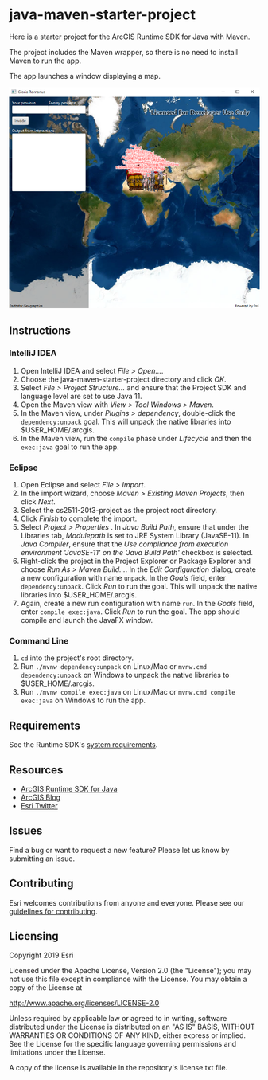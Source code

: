 # java-maven-starter-project

Here is a starter project for the ArcGIS Runtime SDK for Java with Maven.

The project includes the Maven wrapper, so there is no need to install Maven to run the app.

The app launches a window displaying a map.

![screenshot](screenshot.png)

## Instructions

### IntelliJ IDEA

1. Open IntelliJ IDEA and select _File > Open..._.
2. Choose the java-maven-starter-project directory and click _OK_.
3. Select _File > Project Structure..._ and ensure that the Project SDK and language level are set to use Java 11.
4. Open the Maven view with _View > Tool Windows > Maven_.
5. In the Maven view, under _Plugins > dependency_, double-click the `dependency:unpack` goal. This will unpack the native libraries into $USER_HOME/.arcgis.
6. In the Maven view, run the `compile` phase under _Lifecycle_ and then the `exec:java` goal to run the app.

### Eclipse

1. Open Eclipse and select _File > Import_.
2. In the import wizard, choose _Maven > Existing Maven Projects_, then click _Next_.
3. Select the cs2511-20t3-project as the project root directory.
4. Click _Finish_ to complete the import.
5. Select _Project > Properties_ . In _Java Build Path_, ensure that under the Libraries tab, _Modulepath_ is set to JRE System Library (JavaSE-11). In _Java Compiler_, ensure that the _Use compliance from execution environment 'JavaSE-11' on the 'Java Build Path'_ checkbox is selected.
6. Right-click the project in the Project Explorer or Package Explorer and choose _Run As > Maven Build..._. In the _Edit Configuration_ dialog, create a new configuration with name `unpack`. In the _Goals_ field, enter `dependency:unpack`. Click _Run_ to run the goal. This will unpack the native libraries into $USER_HOME/.arcgis.
7. Again, create a new run configuration with name `run`. In the _Goals_ field, enter `compile exec:java`. Click _Run_ to run the goal. The app should compile and launch the JavaFX window.

### Command Line

1. `cd` into the project's root directory.
2. Run `./mvnw dependency:unpack` on Linux/Mac or `mvnw.cmd dependency:unpack` on Windows to unpack the native libraries to $USER_HOME/.arcgis.
3. Run `./mvnw compile exec:java` on Linux/Mac or `mvnw.cmd compile exec:java` on Windows to run the app.

## Requirements

See the Runtime SDK's [system requirements](https://developers.arcgis.com/java/latest/guide/system-requirements.htm).

## Resources

* [ArcGIS Runtime SDK for Java](https://developers.arcgis.com/java/)  
* [ArcGIS Blog](https://blogs.esri.com/esri/arcgis/)  
* [Esri Twitter](https://twitter.com/esri)  

## Issues

Find a bug or want to request a new feature?  Please let us know by submitting an issue.

## Contributing

Esri welcomes contributions from anyone and everyone. Please see our [guidelines for contributing](https://github.com/esri/contributing).

## Licensing

Copyright 2019 Esri

Licensed under the Apache License, Version 2.0 (the "License"); you may not 
use this file except in compliance with the License. You may obtain a copy 
of the License at

http://www.apache.org/licenses/LICENSE-2.0

Unless required by applicable law or agreed to in writing, software 
distributed under the License is distributed on an "AS IS" BASIS, WITHOUT 
WARRANTIES OR CONDITIONS OF ANY KIND, either express or implied. See the 
License for the specific language governing permissions and limitations 
under the License.

A copy of the license is available in the repository's license.txt file.
